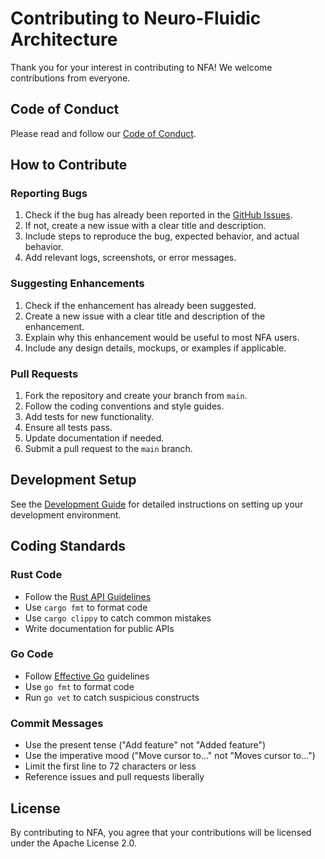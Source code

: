 # Contributing to Neuro-Fluidic Architecture

Thank you for your interest in contributing to NFA! We welcome contributions from everyone.

## Code of Conduct

Please read and follow our [Code of Conduct](CODE_OF_CONDUCT.md).

## How to Contribute

### Reporting Bugs

1. Check if the bug has already been reported in the [GitHub Issues](https://github.com/neuro-fluidic-architecture/nfa-core/issues).
2. If not, create a new issue with a clear title and description.
3. Include steps to reproduce the bug, expected behavior, and actual behavior.
4. Add relevant logs, screenshots, or error messages.

### Suggesting Enhancements

1. Check if the enhancement has already been suggested.
2. Create a new issue with a clear title and description of the enhancement.
3. Explain why this enhancement would be useful to most NFA users.
4. Include any design details, mockups, or examples if applicable.

### Pull Requests

1. Fork the repository and create your branch from `main`.
2. Follow the coding conventions and style guides.
3. Add tests for new functionality.
4. Ensure all tests pass.
5. Update documentation if needed.
6. Submit a pull request to the `main` branch.

## Development Setup

See the [Development Guide](docs/development.md) for detailed instructions on setting up your development environment.

## Coding Standards

### Rust Code

- Follow the [Rust API Guidelines](https://rust-lang.github.io/api-guidelines/)
- Use `cargo fmt` to format code
- Use `cargo clippy` to catch common mistakes
- Write documentation for public APIs

### Go Code

- Follow [Effective Go](https://golang.org/doc/effective_go) guidelines
- Use `go fmt` to format code
- Run `go vet` to catch suspicious constructs

### Commit Messages

- Use the present tense ("Add feature" not "Added feature")
- Use the imperative mood ("Move cursor to..." not "Moves cursor to...")
- Limit the first line to 72 characters or less
- Reference issues and pull requests liberally

## License

By contributing to NFA, you agree that your contributions will be licensed under the Apache License 2.0.